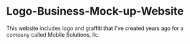 # Logo-Business-Mock-up-Website
This website includes logo and graffiti that I've created years ago for a company called Mobile Solutions, llc.
